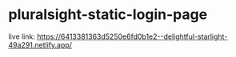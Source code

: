 # pluralsight-static-login-page 
live link: https://6413381363d5250e6fd0b1e2--delightful-starlight-49a291.netlify.app/
